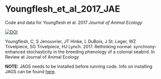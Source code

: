 # Youngflesh_et_al_2017_JAE

Code and data for Youngflesh et al. 2017 *Journal of Animal Ecology*

[![DOI](https://zenodo.org/badge/)](https://zenodo.org/badge/latestdoi/)

Youngflesh, C, S Jenouvrier, JT Hinke, L DuBois, J St. Leger, WZ Trivelpiece, SG Trivelpiece, HJ Lynch. 2017. Rethinking normal: synchrony-enhanced stochasticity in the breeding phenology of a colonial seabird. In Review at Journal of Animal Ecology

**NOTE:**
JAGS needs to be installed before running code. Info on installing JAGS can be found [here](http://mcmc-jags.sourceforge.net/).
